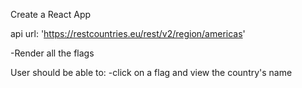 Create a React App 

api url: 'https://restcountries.eu/rest/v2/region/americas'

-Render all the flags

User should be able to:
-click on a flag and view the country's name


